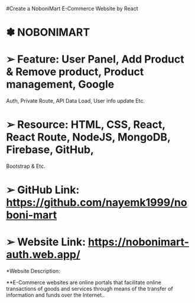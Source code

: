 #Create a NoboniMart E-Commerce Website by React

# ✽ NOBONIMART
# ➢ Feature: User Panel, Add Product & Remove product, Product management, Google
Auth, Private Route, API Data Load, User info update Etc.
# ➢ Resource: HTML, CSS, React, React Route, NodeJS, MongoDB, Firebase, GitHub,
Bootstrap & Etc.
# ➢ GitHub Link: https://github.com/nayemk1999/noboni-mart
# ➢ Website Link: https://nobonimart-auth.web.app/



*Website Description:

**E-Commerce websites are online portals that facilitate online transactions of goods and services through means of the transfer of information and funds over the Internet..
